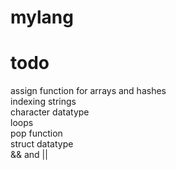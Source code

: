 # mylang

# todo
assign function for arrays and hashes  
indexing strings  
character datatype  
loops  
pop function  
struct datatype  
&& and ||  

